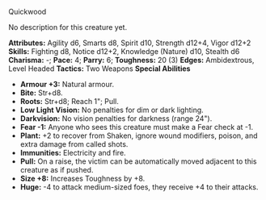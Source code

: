 Quickwood

No description for this creature yet.

**Attributes:** Agility d6, Smarts d8, Spirit d10, Strength d12+4, Vigor
d12+2
**Skills:** Fighting d8, Notice d12+2, Knowledge (Nature) d10, Stealth
d6
**Charisma:** -; **Pace:** 4; **Parry:** 6; **Toughness:** 20 (3)
**Edges:** Ambidextrous, Level Headed
**Tactics:** Two Weapons
**Special Abilities**
- **Armour +3:** Natural armour.
- **Bite:** Str+d8.
- **Roots:** Str+d8; Reach 1"; Pull.
- **Low Light Vision:** No penalties for dim or dark lighting.
- **Darkvision:** No vision penalties for darkness (range 24").
- **Fear -1:** Anyone who sees this creature must make a Fear check at
-1.
- **Plant:** +2 to recover from Shaken, ignore wound modifiers, poison,
and extra damage from called shots.
- **Immunities:** Electricity and fire.
- **Pull:** On a raise, the victim can be automatically moved adjacent
to this creature as if pushed.
- **Size +8:** Increases Toughness by +8.
- **Huge:** -4 to attack medium-sized foes, they receive +4 to their
attacks.

